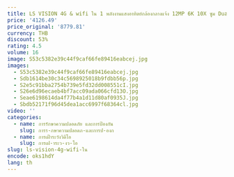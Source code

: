 ```yaml
---
title: LS VISION 4G & wifi ใน 1 พลังงานแสงอาทิตย์กล้องกลางแจ้ง 12MP 6K 10X ซูม Dual หน้าจอการตรวจจับ PIR การติดตามอัตโนมัติกล้องวงจรปิด Survalance กล้อง
price: '4126.49'
price_original: '8779.81'
currency: THB
discount: 53%
rating: 4.5
volume: 16
image: S53c5382e39c44f9caf66fe89416eabcej.jpg
images:
  - S53c5382e39c44f9caf66fe89416eabcej.jpg
  - Sdb1614be30c34c5698925018b9fdbb56p.jpg
  - S2e5c91bba2754b739e5fd32dd008551cI.jpg
  - S26e6d96ecaeb4bf7acc09ada066cfd13O.jpg
  - Seae6198614da4f77b4a1d11d80af0935J.jpg
  - Sbdb52171f96d45dea1acc6997f68364cl.jpg
video: ''
categories:
  - name: การรักษาความปลอดภัย และการป้องกัน
    slug: การร-กษาความปลอดภ-และการป-องก
  - name: การเฝ้าระวังวิดีโอ
    slug: การเฝ-าระว-งว-โอ
slug: ls-vision-4g-wifi-ใน
encode: oks1hdY
lang: th
---
```

  